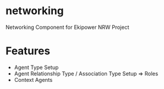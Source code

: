 # networking
Networking Component for Ekipower NRW Project

# Features
* Agent Type Setup
* Agent Relationship Type / Association Type Setup => Roles
* Context Agents
